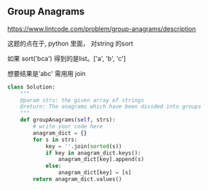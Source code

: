 ## Group Anagrams

https://www.lintcode.com/problem/group-anagrams/description





这题的点在于, python 里面， 对string 的sort 

如果 sort('bca') 得到的是list。['a', 'b', 'c']

想要结果是'abc' 需用用  join

```python
class Solution:
    """
    @param strs: the given array of strings
    @return: The anagrams which have been divided into groups
    """
    def groupAnagrams(self, strs):
        # write your code here
        anagram_dict = {}
        for s in strs: 
            key = ''.join(sorted(s))
            if key in anagram_dict.keys():
                anagram_dict[key].append(s)
            else:
                anagram_dict[key] = [s]
        return anagram_dict.values() 
```

